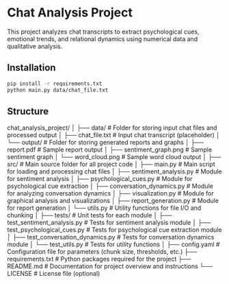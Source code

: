 # Chat Analysis Project

This project analyzes chat transcripts to extract psychological cues, emotional trends, and relational dynamics using numerical data and qualitative analysis.

## Installation

```bash
pip install -r requirements.txt
python main.py data/chat_file.txt
```
## Structure
chat_analysis_project/
│
├── data/                              # Folder for storing input chat files and processed output
│   ├── chat_file.txt                  # Input chat transcript (placeholder)
│   └── output/                        # Folder for storing generated reports and graphs
│       ├── report.pdf                 # Sample report output
│       ├── sentiment_graph.png        # Sample sentiment graph
│       └── word_cloud.png             # Sample word cloud output
│
├── src/                               # Main source folder for all project code
│   ├── main.py                        # Main script for loading and processing chat files
│   ├── sentiment_analysis.py          # Module for sentiment analysis
│   ├── psychological_cues.py          # Module for psychological cue extraction
│   ├── conversation_dynamics.py       # Module for analyzing conversation dynamics
│   ├── visualization.py               # Module for graphical analysis and visualizations
│   ├── report_generation.py           # Module for report generation
│   └── utils.py                       # Utility functions for file I/O and chunking
│
├── tests/                             # Unit tests for each module
│   ├── test_sentiment_analysis.py     # Tests for sentiment analysis module
│   ├── test_psychological_cues.py     # Tests for psychological cue extraction module
│   ├── test_conversation_dynamics.py  # Tests for conversation dynamics module
│   └── test_utils.py                  # Tests for utility functions
│
├── config.yaml                        # Configuration file for parameters (chunk size, thresholds, etc.)
├── requirements.txt                   # Python packages required for the project
├── README.md                          # Documentation for project overview and instructions
└── LICENSE                            # License file (optional)
